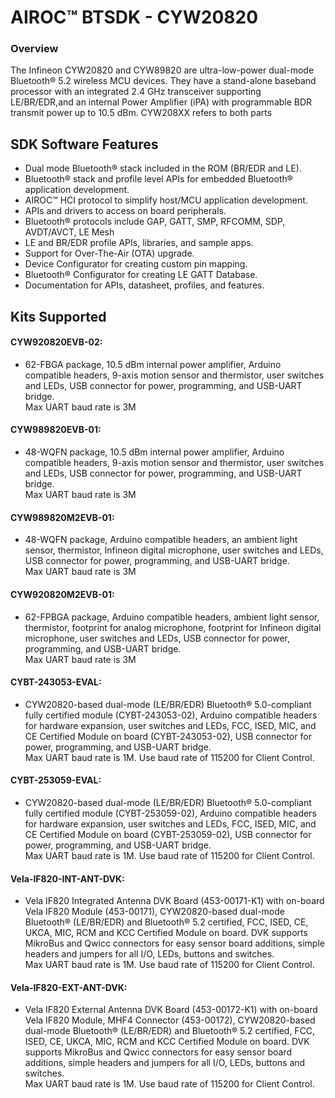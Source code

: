 # AIROC&#8482; BTSDK - CYW20820

### Overview

The Infineon CYW20820 and CYW89820 are ultra-low-power dual-mode Bluetooth&#174; 5.2 wireless MCU devices. They have a stand-alone baseband processor with an integrated 2.4 GHz transceiver supporting LE/BR/EDR,and an internal Power Amplifier (iPA) with programmable BDR transmit power up to 10.5 dBm.  CYW208XX refers to both parts

## SDK Software Features
- Dual mode Bluetooth&#174; stack included in the ROM (BR/EDR and LE).
- Bluetooth&#174; stack and profile level APIs for embedded Bluetooth&#174; application development.
- AIROC&#8482; HCI protocol to simplify host/MCU application development.
- APIs and drivers to access on board peripherals.
- Bluetooth&#174; protocols include GAP, GATT, SMP, RFCOMM, SDP, AVDT/AVCT, LE Mesh
- LE and BR/EDR profile APIs, libraries, and sample apps.
- Support for Over-The-Air (OTA) upgrade.
- Device Configurator for creating custom pin mapping.
- Bluetooth&#174; Configurator for creating LE GATT Database.
- Documentation for APIs, datasheet, profiles, and features.

## Kits Supported
#### CYW920820EVB-02:
- 62-FBGA package, 10.5 dBm internal power amplifier, Arduino compatible headers,
  9-axis motion sensor and thermistor, user switches and LEDs, USB connector for
  power, programming, and USB-UART bridge.<br>
  Max UART baud rate is 3M

#### CYW989820EVB-01:
- 48-WQFN package, 10.5 dBm internal power amplifier, Arduino compatible headers,
  9-axis motion sensor and thermistor, user switches and LEDs, USB connector for
  power, programming, and USB-UART bridge.<br>
  Max UART baud rate is 3M

#### CYW989820M2EVB-01:
- 48-WQFN package, Arduino compatible headers, an ambient light sensor, thermistor,
  Infineon digital microphone, user switches and LEDs, USB connector for power, programming, and
  USB-UART bridge.<br>
  Max UART baud rate is 3M

#### CYW920820M2EVB-01:
- 62-FPBGA package, Arduino compatible headers, ambient light sensor, thermistor,
  footprint for analog microphone, footprint for Infineon digital microphone, user
  switches and LEDs, USB connector for power, programming, and USB-UART bridge.<br>
  Max UART baud rate is 3M

#### CYBT-243053-EVAL:
- CYW20820-based dual-mode (LE/BR/EDR) Bluetooth&#174; 5.0-compliant fully certified module
  (CYBT-243053-02), Arduino compatible headers for hardware expansion, user switches
  and LEDs, FCC, ISED, MIC, and CE Certified Module on board (CYBT-243053-02),
  USB connector for power, programming, and USB-UART bridge.<br>
  Max UART baud rate is 1M. Use baud rate of 115200 for Client Control.

#### CYBT-253059-EVAL:
- CYW20820-based dual-mode (LE/BR/EDR) Bluetooth&#174; 5.0-compliant fully certified module
  (CYBT-253059-02), Arduino compatible headers for hardware expansion, user switches
  and LEDs, FCC, ISED, MIC, and CE Certified Module on board (CYBT-253059-02),
  USB connector for power, programming, and USB-UART bridge.<br>
  Max UART baud rate is 1M. Use baud rate of 115200 for Client Control.

#### Vela-IF820-INT-ANT-DVK:
- Vela IF820 Integrated Antenna DVK Board (453-00171-K1) with on-board Vela IF820 Module (453-00171),
  CYW20820-based dual-mode Bluetooth&#174; (LE/BR/EDR) and Bluetooth&#174; 5.2 certified,
  FCC, ISED, CE, UKCA, MIC, RCM and KCC Certified Module on board.
  DVK supports MikroBus and Qwicc connectors for easy sensor board additions,
  simple headers and jumpers for all I/O, LEDs, buttons and switches.<br>
  Max UART baud rate is 1M. Use baud rate of 115200 for Client Control.

#### Vela-IF820-EXT-ANT-DVK:
- Vela IF820 External Antenna DVK Board (453-00172-K1) with on-board Vela IF820 Module, MHF4 Connector (453-00172),
  CYW20820-based dual-mode Bluetooth&#174; (LE/BR/EDR) and Bluetooth&#174; 5.2 certified,
  FCC, ISED, CE, UKCA, MIC, RCM and KCC Certified Module on board.
  DVK supports MikroBus and Qwicc connectors for easy sensor board additions,
  simple headers and jumpers for all I/O, LEDs, buttons and switches.<br>
  Max UART baud rate is 1M. Use baud rate of 115200 for Client Control.
